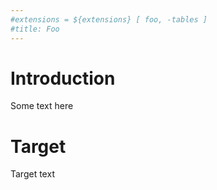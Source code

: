 ```yaml
---
#extensions = ${extensions} [ foo, -tables ]
#title: Foo
---
```

# Introduction

Some text here

# Target

Target text
